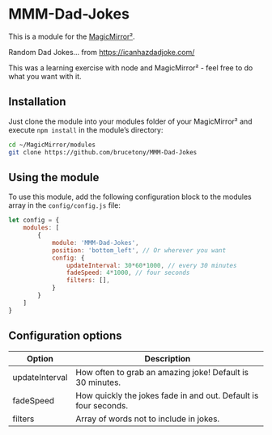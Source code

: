 # MMM-Dad-Jokes

This is a module for the [MagicMirror²](https://github.com/MichMich/MagicMirror/).

Random Dad Jokes... from <https://icanhazdadjoke.com/>

This was a learning exercise with node and MagicMirror² - feel free to do what you want with it.

## Installation

Just clone the module into your modules folder of your MagicMirror² and execute `npm install` in the module’s directory:

```bash
cd ~/MagicMirror/modules
git clone https://github.com/brucetony/MMM-Dad-Jokes
```

## Using the module

To use this module, add the following configuration block to the modules array in the `config/config.js` file:

```js
let config = {
    modules: [
        {
            module: 'MMM-Dad-Jokes',
            position: 'bottom_left', // Or wherever you want
            config: {
                updateInterval: 30*60*1000, // every 30 minutes
                fadeSpeed: 4*1000, // four seconds
                filters: [],
            }
        }
    ]
}
```

## Configuration options

| Option           | Description
|----------------- |-----------
| updateInterval   | How often to grab an amazing joke! Default is 30 minutes.
| fadeSpeed        | How quickly the jokes fade in and out. Default is four seconds.
| filters          | Array of words not to include in jokes.

